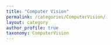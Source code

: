 ```yaml
---
title: "Computer Vision"
permalink: /categories/ComputerVision/
layout: category
author_profile: true
taxonomy: ComputerVision
---
```

